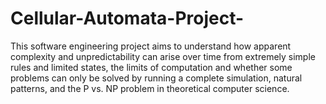 # Cellular-Automata-Project-
This software engineering project aims to understand how apparent complexity and unpredictability can arise over time from extremely simple rules and limited states, the limits of computation and whether some problems can only be solved by running a complete simulation, natural patterns, and the P vs. NP problem in theoretical computer science.
